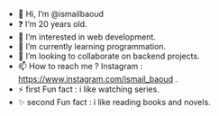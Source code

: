 - 👋 Hi, I’m @ismailbaoud
- ❓ I‘m 20 years old.
- 👀 I’m interested in web development.
- 🌱 I’m currently learning programmation.
- 💞️ I’m looking to collaborate on backend projects.
- 📫 How to reach me ? Instagram : https://www.instagram.com/ismail_baoud .
- ⚡ first Fun fact : i like watching series.
- ✨ second Fun fact : i like reading books and novels.
